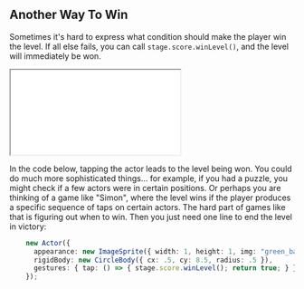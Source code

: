 ## Another Way To Win

Sometimes it's hard to express what condition should make the player win the
level.  If all else fails, you can call `stage.score.winLevel()`, and the level
will immediately be won.

<iframe src="./game_12.iframe.html"></iframe>

In the code below, tapping the actor leads to the level being won.  You could do
much more sophisticated things... for example, if you had a puzzle, you might
check if a few actors were in certain positions.  Or perhaps you are thinking of
a game like "Simon", where the level wins if the player produces a specific
sequence of taps on certain actors.  The hard part of games like that is
figuring out when to win.  Then you just need one line to end the level in
victory:

```typescript
    new Actor({
      appearance: new ImageSprite({ width: 1, height: 1, img: "green_ball.png" }),
      rigidBody: new CircleBody({ cx: .5, cy: 8.5, radius: .5 }),
      gestures: { tap: () => { stage.score.winLevel(); return true; } }
    });
```
